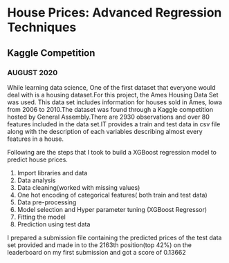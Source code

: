 # House Prices: Advanced Regression Techniques
## Kaggle Competition
### AUGUST 2020

While learning data science, One of the first dataset that everyone would deal with is a housing dataset.For this project, the Ames Housing Data Set was used. This data set includes information for houses sold in Ames, Iowa from 2006 to 2010.The dataset was found through a Kaggle competition hosted by General Assembly.There are 2930 observations and over 80 features included in the data set.IT provides a train and test data in csv file along with the description of each variables describing almost every features in a house.

Following are the steps that I took to build a XGBoost regression model to predict house prices.

 1. Import libraries and data
 2. Data analysis
 3. Data cleaning(worked with missing values)
 4. One hot encoding of categorical features( both train and test data)
 5. Data pre-processing
 6. Model selection and Hyper parameter tuning (XGBoost Regressor)
 7. Fitting the model
 8. Prediction using test data
 
I prepared a submission file containing the predicted prices of the test data set provided and made in to the 2163th position(top 42%) on the leaderboard on my first submission and got a score of 0.13662
 
 
